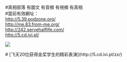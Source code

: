 #真相部落 有圖文 有音頻 有視頻 有真相<br>
#當前有效網址：<br>
http://5.39.podzone.org/<br>
http://me.83.from-me.org/<br>
http://242.servehalflife.com/<br>
http://5.cd.ivi.pl/<br>

<a href="http://5.cd.ivi.pl/zx/" target="_blank"><img src="http://5.cd.ivi.pl/pic/2016/11/p7829911a215010452.jpg">

                                   
</a>
# [飞天20位获得金奖学生的精彩表演](http://5.cd.ivi.pl/zx/)

